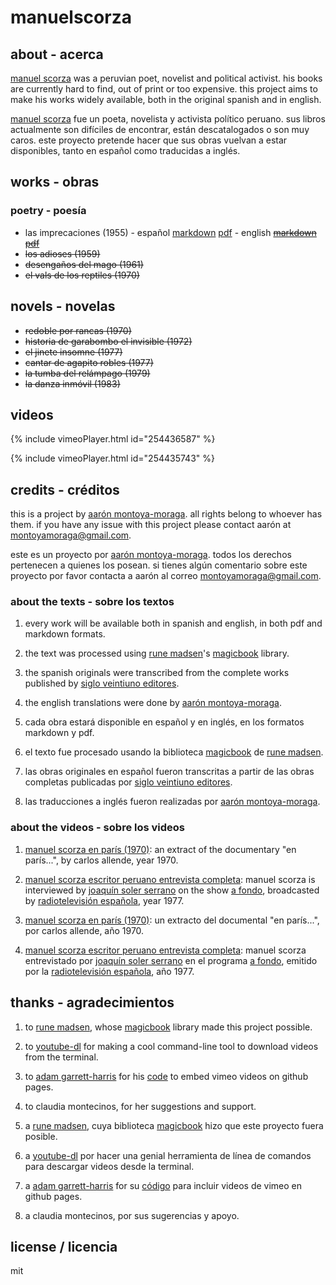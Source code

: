 # manuelscorza

## about - acerca

[manuel scorza](https://en.wikipedia.org/wiki/Manuel_Scorza) was a peruvian poet, novelist and political activist. his books are currently hard to find, out of print or too expensive. this project aims to make his works widely available, both in the original spanish and in english.

[manuel scorza](https://es.wikipedia.org/wiki/Manuel_Scorza) fue un poeta, novelista y activista político peruano. sus libros actualmente son difíciles de encontrar, están descatalogados o son muy caros. este proyecto pretende hacer que sus obras vuelvan a estar disponibles, tanto en español como traducidas a inglés.

## works - obras

### poetry - poesía

* las imprecaciones (1955) -
español  [markdown](https://github.com/montoyamoraga/manuelscorza/blob/gh-pages/markdown/las-imprecaciones.md) [pdf](https://github.com/montoyamoraga/manuelscorza/raw/gh-pages/magicbook/las-imprecaciones/build/las-imprecaciones.pdf) - english ~~[markdown](markdown) [pdf](pdf)~~
* ~~los adioses (1959)~~
* ~~desengaños del mago (1961)~~
* ~~el vals de los reptiles (1970)~~

## novels - novelas

* ~~redoble por rancas (1970)~~
* ~~historia de garabombo el invisible (1972)~~
* ~~el jinete insomne (1977)~~
* ~~cantar de agapito robles (1977)~~
* ~~la tumba del relámpago (1979)~~
* ~~la danza inmóvil (1983)~~

## videos

{% include vimeoPlayer.html id="254436587" %}

{% include vimeoPlayer.html id="254435743" %}

## credits - créditos

this is a project by [aarón montoya-moraga](http://montoyamoraga.io/). all rights belong to whoever has them. if you have any issue with this project please contact aarón at montoyamoraga@gmail.com.

este es un proyecto por [aarón montoya-moraga](http://montoyamoraga.io/). todos los derechos pertenecen a quienes los posean. si tienes algún comentario sobre este proyecto por favor contacta a aarón al correo montoyamoraga@gmail.com.

### about the texts - sobre los textos

1. every work will be available both in spanish and english, in both pdf and markdown formats.
2. the text was processed using [rune madsen](https://runemadsen.com/)'s [magicbook](https://github.com/magicbookproject/magicbook) library.  
3. the spanish originals were transcribed from the complete works published by [siglo veintiuno editores](http://www.sigloxxieditores.com.mx/).
4. the english translations were done by [aarón montoya-moraga](http://montoyamoraga.io/).


1. cada obra estará disponible en español y en inglés, en los formatos markdown y pdf.
2. el texto fue procesado usando la biblioteca [magicbook](https://github.com/magicbookproject/magicbook) de [rune madsen](https://runemadsen.com/).
3. las obras originales en español fueron transcritas a partir de las obras completas publicadas por [siglo veintiuno editores](http://www.sigloxxieditores.com.mx/).
4. las traducciones a inglés fueron realizadas por [aarón montoya-moraga](http://montoyamoraga.io/).

### about the videos - sobre los videos

1. [manuel scorza en parís (1970)](https://www.youtube.com/watch?v=POmYALPmzeQ): an extract of the documentary "en parís...", by carlos allende, year 1970.
2. [manuel scorza escritor peruano entrevista completa](https://www.youtube.com/watch?v=wSAubBLge1s): manuel scorza is interviewed by [joaquín soler serrano](https://en.wikipedia.org/wiki/Joaqu%C3%ADn_Soler_Serrano) on the show [a fondo](https://en.wikipedia.org/wiki/A_fondo), broadcasted by [radiotelevisión española](https://en.wikipedia.org/wiki/RTVE), year 1977.


1. [manuel scorza en parís (1970)](https://www.youtube.com/watch?v=POmYALPmzeQ): un extracto del documental "en parís...", por carlos allende, año 1970.
2. [manuel scorza escritor peruano entrevista completa](https://www.youtube.com/watch?v=wSAubBLge1s): manuel scorza entrevistado por [joaquín soler serrano](https://es.wikipedia.org/wiki/Joaqu%C3%ADn_Soler_Serrano) en el programa [a fondo](https://es.wikipedia.org/wiki/A_fondo), emitido por la [radiotelevisión española](https://es.wikipedia.org/wiki/RTVE), año 1977.

## thanks - agradecimientos

1. to [rune madsen](https://runemadsen.com/), whose [magicbook](https://github.com/magicbookproject/magicbook) library made this project possible.
2. to [youtube-dl](https://rg3.github.io/youtube-dl/) for making a cool command-line tool to download videos from the terminal.
3. to [adam garrett-harris](http://www.adamwadeharris.com/) for his [code](http://www.adamwadeharris.com/how-to-easily-embed-youtube-videos-in-jekyll-sites-without-a-plugin/) to embed vimeo videos on github pages.
4. to claudia montecinos, for her suggestions and support.


1. a [rune madsen](https://runemadsen.com/), cuya biblioteca [magicbook](https://github.com/magicbookproject/magicbook) hizo que este proyecto fuera posible.
2. a [youtube-dl](https://rg3.github.io/youtube-dl/) por hacer una genial herramienta de línea de comandos para descargar videos desde la terminal.
3. a [adam garrett-harris](http://www.adamwadeharris.com/) for su  [código](http://www.adamwadeharris.com/how-to-easily-embed-youtube-videos-in-jekyll-sites-without-a-plugin/) para incluir videos de vimeo en github pages.
4. a claudia montecinos, por sus sugerencias y apoyo.

## license / licencia

mit
